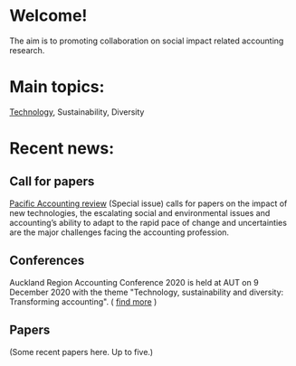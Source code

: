 # Welcome!

The aim is to promoting collaboration on social impact related accounting research. 

# Main topics:

[Technology](/topics/Technology.md), Sustainability, Diversity

# Recent news:

## Call for papers
[Pacific Accounting review](https://www.emerald.com/insight/publication/issn/0114-0582) (Special issue) calls for papers on the impact of new technologies, the escalating social and environmental issues and accounting’s ability to adapt to the rapid pace of change and uncertainties are the major challenges facing the accounting profession.

## Conferences
Auckland Region Accounting Conference 2020 is held at AUT on 9 December 2020 with the theme "Technology, sustainability and diversity: Transforming accounting". ( [find more](https://ara2020.gitbook.io/ara2020) )

## Papers
(Some recent papers here. Up to five.)
